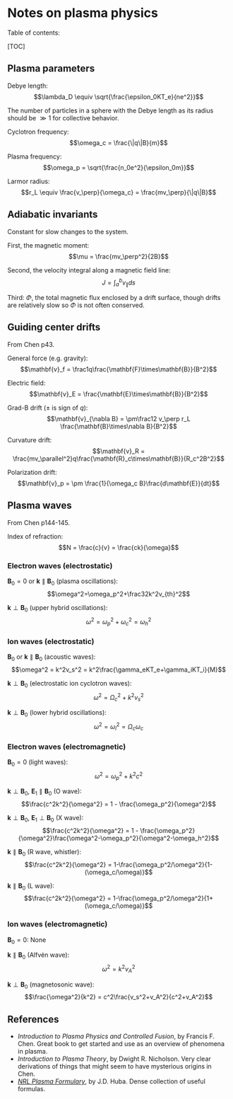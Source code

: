 <!-- {"full_title": "Notes on plasma physics"} -->

# Notes on plasma physics

Table of contents:

[TOC]

## Plasma parameters

Debye length: $$\lambda_D \equiv \sqrt{\frac{\epsilon_0KT_e}{ne^2}}$$

The number of particles in a sphere with the Debye length as its radius should be $\gg1$ for collective behavior.

Cyclotron frequency: $$\omega_c = \frac{\|q\|B}{m}$$

Plasma frequency: $$\omega_p = \sqrt{\frac{n_0e^2}{\epsilon_0m}}$$

Larmor radius: $$r_L \equiv \frac{v_\perp}{\omega_c} = \frac{mv_\perp}{\|q\|B}$$

## Adiabatic invariants

Constant for slow changes to the system.

First, the magnetic moment: $$\mu = \frac{mv_\perp^2}{2B}$$

Second, the velocity integral along a magnetic field line: $$J = \int_a^b v_\parallel ds$$

Third: $\Phi$, the total magnetic flux enclosed by a drift surface, though drifts are relatively slow so $\Phi$ is not often conserved.

## Guiding center drifts

From Chen p43.

General force (e.g. gravity): $$\mathbf{v}_f = \frac1q\frac{\mathbf{F}\times\mathbf{B}}{B^2}$$

Electric field: $$\mathbf{v}_E = \frac{\mathbf{E}\times\mathbf{B}}{B^2}$$

Grad-B drift ($\pm$ is sign of $q$): $$\mathbf{v}_{\nabla B} = \pm\frac12 v_\perp r_L \frac{\mathbf{B}\times\nabla B}{B^2}$$

Curvature drift: $$\mathbf{v}_R = \frac{mv_\parallel^2}q\frac{\mathbf{R}_c\times\mathbf{B}}{R_c^2B^2}$$

Polarization drift: $$\mathbf{v}_p = \pm \frac{1}{\omega_c B}\frac{d\mathbf{E}}{dt}$$

## Plasma waves

From Chen p144-145.

Index of refraction: $$N = \frac{c}{v} = \frac{ck}{\omega}$$

### Electron waves (electrostatic)

$\mathbf{B}_0 = 0$ or $\mathbf{k}\parallel\mathbf{B}_0$ (plasma oscillations): $$\omega^2=\omega_p^2+\frac32k^2v_{th}^2$$

$\mathbf{k}\perp\mathbf{B}_0$ (upper hybrid oscillations): $$\omega^2=\omega_p^2+\omega_c^2=\omega_h^2$$

### Ion waves (electrostatic)

$\mathbf{B}_0$ or $\mathbf{k}\parallel\mathbf{B}_0$ (acoustic waves): $$\omega^2 = k^2v_s^2 = k^2\frac{\gamma_eKT_e+\gamma_iKT_i}{M}$$

$\mathbf{k}\perp\mathbf{B}_0$ (electrostatic ion cyclotron waves): $$\omega^2 = \Omega_c^2+k^2v_s^2$$

$\mathbf{k}\perp\mathbf{B}_0$ (lower hybrid oscillations): $$\omega^2 = \omega_l^2 = \Omega_c\omega_c$$

### Electron waves (electromagnetic)

$\mathbf{B}_0 = 0$ (light waves): $$\omega^2 = \omega_p^2+k^2c^2$$

$\mathbf{k}\perp\mathbf{B}_0$, $\mathbf{E}_1\parallel\mathbf{B}_0$ (O wave): $$\frac{c^2k^2}{\omega^2} = 1 - \frac{\omega_p^2}{\omega^2}$$

$\mathbf{k}\perp\mathbf{B}_0$, $\mathbf{E}_1\perp\mathbf{B}_0$ (X wave): $$\frac{c^2k^2}{\omega^2} = 1 - \frac{\omega_p^2}{\omega^2}\frac{\omega^2-\omega_p^2}{\omega^2-\omega_h^2}$$

$\mathbf{k}\parallel\mathbf{B}_0$ (R wave, whistler): $$\frac{c^2k^2}{\omega^2} = 1-\frac{\omega_p^2/\omega^2}{1-(\omega_c/\omega)}$$

$\mathbf{k}\parallel\mathbf{B}_0$ (L wave): $$\frac{c^2k^2}{\omega^2} = 1-\frac{\omega_p^2/\omega^2}{1+(\omega_c/\omega)}$$

### Ion waves (electromagnetic)

$\mathbf{B}_0 = 0$: None

$\mathbf{k}\parallel\mathbf{B}_0$ (Alfvén wave): $$\omega^2=k^2v_A^2$$

$\mathbf{k}\perp\mathbf{B}_0$ (magnetosonic wave): $$\frac{\omega^2}{k^2} = c^2\frac{v_s^2+v_A^2}{c^2+v_A^2}$$

## References

- _Introduction to Plasma Physics and Controlled Fusion_, by Francis F. Chen. Great book to get started and use as an overview of phenomena in plasma.
- _Introduction to Plasma Theory_, by Dwight R. Nicholson. Very clear derivations of things that might seem to have mysterious origins in Chen.
- _[NRL Plasma Formulary](http://www.nrl.navy.mil/ppd/content/nrl-plasma-formulary)_, by J.D. Huba. Dense collection of useful formulas.

<style>
.MathJax_Display {
    margin: 0;
}
</style>
